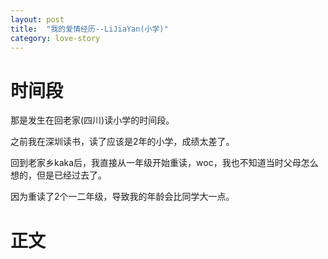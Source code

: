 ```yaml
---
layout: post
title:  "我的爱情经历--LiJiaYan(小学)"
category: love-story
---
```




# 时间段

那是发生在回老家(四川)读小学的时间段。

之前我在深圳读书，读了应该是2年的小学，成绩太差了。

回到老家乡kaka后，我直接从一年级开始重读，woc，我也不知道当时父母怎么想的，但是已经过去了。

因为重读了2个一二年级，导致我的年龄会比同学大一点。



# 正文

